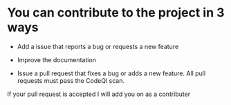 # You can contribute to the project in 3 ways

* Add a issue that reports a bug or requests a new feature

* Improve the documentation

* Issue a pull request that fixes a bug or adds a new feature. All pull requests must pass the CodeQl scan. 

If your pull request is accepted I will add you on as a contributer

